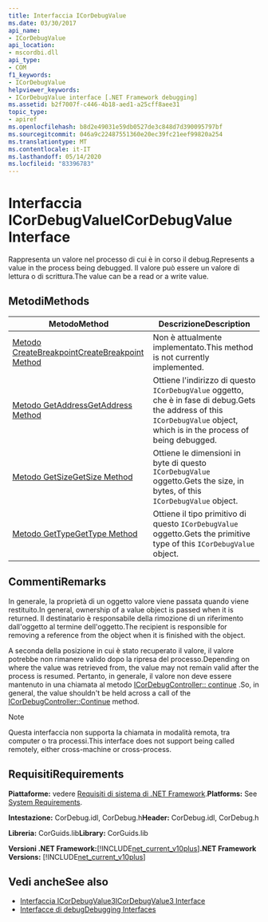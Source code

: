 ```yaml
---
title: Interfaccia ICorDebugValue
ms.date: 03/30/2017
api_name:
- ICorDebugValue
api_location:
- mscordbi.dll
api_type:
- COM
f1_keywords:
- ICorDebugValue
helpviewer_keywords:
- ICorDebugValue interface [.NET Framework debugging]
ms.assetid: b2f7007f-c446-4b18-aed1-a25cff8aee31
topic_type:
- apiref
ms.openlocfilehash: b8d2e49031e59db0527de3c848d7d390095797bf
ms.sourcegitcommit: 046a9c22487551360e20ec39fc21eef99820a254
ms.translationtype: MT
ms.contentlocale: it-IT
ms.lasthandoff: 05/14/2020
ms.locfileid: "83396783"
---
```

# <a name="icordebugvalue-interface"></a><span data-ttu-id="ca207-102">Interfaccia ICorDebugValue</span><span class="sxs-lookup"><span data-stu-id="ca207-102">ICorDebugValue Interface</span></span>
<span data-ttu-id="ca207-103">Rappresenta un valore nel processo di cui è in corso il debug.</span><span class="sxs-lookup"><span data-stu-id="ca207-103">Represents a value in the process being debugged.</span></span> <span data-ttu-id="ca207-104">Il valore può essere un valore di lettura o di scrittura.</span><span class="sxs-lookup"><span data-stu-id="ca207-104">The value can be a read or a write value.</span></span>  
  
## <a name="methods"></a><span data-ttu-id="ca207-105">Metodi</span><span class="sxs-lookup"><span data-stu-id="ca207-105">Methods</span></span>  
  
|<span data-ttu-id="ca207-106">Metodo</span><span class="sxs-lookup"><span data-stu-id="ca207-106">Method</span></span>|<span data-ttu-id="ca207-107">Descrizione</span><span class="sxs-lookup"><span data-stu-id="ca207-107">Description</span></span>|  
|------------|-----------------|  
|[<span data-ttu-id="ca207-108">Metodo CreateBreakpoint</span><span class="sxs-lookup"><span data-stu-id="ca207-108">CreateBreakpoint Method</span></span>](icordebugvalue-createbreakpoint-method.md)|<span data-ttu-id="ca207-109">Non è attualmente implementato.</span><span class="sxs-lookup"><span data-stu-id="ca207-109">This method is not currently implemented.</span></span>|  
|[<span data-ttu-id="ca207-110">Metodo GetAddress</span><span class="sxs-lookup"><span data-stu-id="ca207-110">GetAddress Method</span></span>](icordebugvalue-getaddress-method.md)|<span data-ttu-id="ca207-111">Ottiene l'indirizzo di questo `ICorDebugValue` oggetto, che è in fase di debug.</span><span class="sxs-lookup"><span data-stu-id="ca207-111">Gets the address of this `ICorDebugValue` object, which is in the process of being debugged.</span></span>|  
|[<span data-ttu-id="ca207-112">Metodo GetSize</span><span class="sxs-lookup"><span data-stu-id="ca207-112">GetSize Method</span></span>](icordebugvalue-getsize-method.md)|<span data-ttu-id="ca207-113">Ottiene le dimensioni in byte di questo `ICorDebugValue` oggetto.</span><span class="sxs-lookup"><span data-stu-id="ca207-113">Gets the size, in bytes, of this `ICorDebugValue` object.</span></span>|  
|[<span data-ttu-id="ca207-114">Metodo GetType</span><span class="sxs-lookup"><span data-stu-id="ca207-114">GetType Method</span></span>](icordebugvalue-gettype-method.md)|<span data-ttu-id="ca207-115">Ottiene il tipo primitivo di questo `ICorDebugValue` oggetto.</span><span class="sxs-lookup"><span data-stu-id="ca207-115">Gets the primitive type of this `ICorDebugValue` object.</span></span>|  
  
## <a name="remarks"></a><span data-ttu-id="ca207-116">Commenti</span><span class="sxs-lookup"><span data-stu-id="ca207-116">Remarks</span></span>  
 <span data-ttu-id="ca207-117">In generale, la proprietà di un oggetto valore viene passata quando viene restituito.</span><span class="sxs-lookup"><span data-stu-id="ca207-117">In general, ownership of a value object is passed when it is returned.</span></span> <span data-ttu-id="ca207-118">Il destinatario è responsabile della rimozione di un riferimento dall'oggetto al termine dell'oggetto.</span><span class="sxs-lookup"><span data-stu-id="ca207-118">The recipient is responsible for removing a reference from the object when it is finished with the object.</span></span>  
  
 <span data-ttu-id="ca207-119">A seconda della posizione in cui è stato recuperato il valore, il valore potrebbe non rimanere valido dopo la ripresa del processo.</span><span class="sxs-lookup"><span data-stu-id="ca207-119">Depending on where the value was retrieved from, the value may not remain valid after the process is resumed.</span></span> <span data-ttu-id="ca207-120">Pertanto, in generale, il valore non deve essere mantenuto in una chiamata al metodo [ICorDebugController:: continue](icordebugcontroller-continue-method.md) .</span><span class="sxs-lookup"><span data-stu-id="ca207-120">So, in general, the value shouldn't be held across a call of the [ICorDebugController::Continue](icordebugcontroller-continue-method.md) method.</span></span>  
  
> [!NOTE]
> <span data-ttu-id="ca207-121">Questa interfaccia non supporta la chiamata in modalità remota, tra computer o tra processi.</span><span class="sxs-lookup"><span data-stu-id="ca207-121">This interface does not support being called remotely, either cross-machine or cross-process.</span></span>  
  
## <a name="requirements"></a><span data-ttu-id="ca207-122">Requisiti</span><span class="sxs-lookup"><span data-stu-id="ca207-122">Requirements</span></span>  
 <span data-ttu-id="ca207-123">**Piattaforme:** vedere [Requisiti di sistema di .NET Framework](../../get-started/system-requirements.md).</span><span class="sxs-lookup"><span data-stu-id="ca207-123">**Platforms:** See [System Requirements](../../get-started/system-requirements.md).</span></span>  
  
 <span data-ttu-id="ca207-124">**Intestazione:** CorDebug.idl, CorDebug.h</span><span class="sxs-lookup"><span data-stu-id="ca207-124">**Header:** CorDebug.idl, CorDebug.h</span></span>  
  
 <span data-ttu-id="ca207-125">**Libreria:** CorGuids.lib</span><span class="sxs-lookup"><span data-stu-id="ca207-125">**Library:** CorGuids.lib</span></span>  
  
 <span data-ttu-id="ca207-126">**Versioni .NET Framework:**[!INCLUDE[net_current_v10plus](../../../../includes/net-current-v10plus-md.md)]</span><span class="sxs-lookup"><span data-stu-id="ca207-126">**.NET Framework Versions:** [!INCLUDE[net_current_v10plus](../../../../includes/net-current-v10plus-md.md)]</span></span>  
  
## <a name="see-also"></a><span data-ttu-id="ca207-127">Vedi anche</span><span class="sxs-lookup"><span data-stu-id="ca207-127">See also</span></span>

- [<span data-ttu-id="ca207-128">Interfaccia ICorDebugValue3</span><span class="sxs-lookup"><span data-stu-id="ca207-128">ICorDebugValue3 Interface</span></span>](icordebugvalue3-interface.md)
- [<span data-ttu-id="ca207-129">Interfacce di debug</span><span class="sxs-lookup"><span data-stu-id="ca207-129">Debugging Interfaces</span></span>](debugging-interfaces.md)

